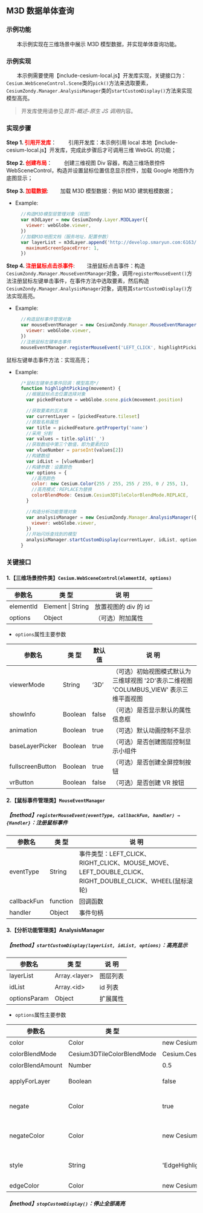 ## M3D 数据单体查询

### 示例功能

&ensp;&ensp;&ensp;&ensp;本示例实现在三维场景中展示 M3D 模型数据，并实现单体查询功能。

### 示例实现

&ensp;&ensp;&ensp;&ensp;本示例需要使用【include-cesium-local.js】开发库实现，关键接口为：`Cesium.WebSceneControl.Scene`类的`pick()`方法来选取要素，`CesiumZondy.Manager.AnalysisManager`类的`startCustomDisplay()`方法来实现模型高亮。

> 开发库使用请参见*首页-概述-原生 JS 调用*内容。

### 实现步骤

**Step 1. <font color=red>引用开发库</font>**：
&ensp;&ensp;&ensp;&ensp;引用开发库：本示例引用 local 本地【include-cesium-local.js】开发库，完成此步骤后才可调用三维 WebGL 的功能；

**Step 2. <font color=red>创建布局</font>**：
&ensp;&ensp;&ensp;&ensp;创建三维视图 Div 容器，构造三维场景控件 WebSceneControl，构造并设置鼠标位置信息显示控件，加载 Google 地图作为底图显示；

**Step 3. <font color=red>加载数据</font>**:
&ensp;&ensp;&ensp;&ensp;加载 M3D 模型数据：例如 M3D 建筑粗模数据；

- Example:

  ```javascript
    //构造M3D模型层管理对象（视图）
    var m3dLayer = new CesiumZondy.Layer.M3DLayer({
      viewer: webGlobe.viewer,
    })
    //加载M3D地图文档（服务地址，配置参数）
    var layerList = m3dLayer.append('http://develop.smaryun.com:6163/igs/rest/g3d/buildings1', {
      maximumScreenSpaceError: 1,
    })
  ```

**Step 4. <font color=red>注册鼠标点击杀事件</font>**:
&ensp;&ensp;&ensp;&ensp;注册鼠标点击事件：构造`CesiumZondy.Manager.MouseEventManager`对象，调用`registerMouseEvent()`方法注册鼠标左键单击事件，在事件方法中选取要素，然后构造`CesiumZondy.Manager.AnalysisManager`对象，调用其`startCustomDisplay()`方法实现高亮。

- Example:
  ```javascript
    //构造鼠标事件管理对象
    var mouseEventManager = new CesiumZondy.Manager.MouseEventManager({
      viewer: webGlobe.viewer,
    })
    //注册鼠标左键单击事件
    mouseEventManager.registerMouseEvent('LEFT_CLICK', highlightPicking)
  ```

鼠标左键单击事件方法：实现高亮；

- Example:

  ```javascript
    /*鼠标左键单击事件回调：模型高亮*/
    function highlightPicking(movement) {
      //根据鼠标点击位置选择对象
      var pickedFeature = webGlobe.scene.pick(movement.position)

      //获取要素的瓦片集
      var currentLayer = [pickedFeature.tileset]
      //获取名称属性
      var title = pickedFeature.getProperty('name')
      //采用_分割
      var values = title.split('_')
      //获取数组中第三个数值，即为要素的ID
      var vlueNumber = parseInt(values[2])
      //构建数组
      var idList = [vlueNumber]
      //构建参数：设置颜色
      var options = {
        //高亮颜色
        color: new Cesium.Color(255 / 255, 255 / 255, 0 / 255, 1),
        //高亮模式：REPLACE为替换
        colorBlendMode: Cesium.Cesium3DTileColorBlendMode.REPLACE,
      }

      //构造分析功能管理对象
      var analysisManager = new CesiumZondy.Manager.AnalysisManager({
        viewer: webGlobe.viewer,
      })
      //开始闪烁查找到的模型
      analysisManager.startCustomDisplay(currentLayer, idList, options)
    }
  ```

### 关键接口

#### 1.【三维场景控件类】`Cesium.WebSceneControl(elementId, options)`

| 参数名    | 类 型             | 说 明                |
| --------- | ----------------- | -------------------- |
| elementId | Element \| String | 放置视图的 div 的 id |
| options   | Object            | （可选）附加属性     |

- `options`属性主要参数

| 参数名           | 类 型   | 默认值 | 说 明                                                                                  |
| ---------------- | ------- | ------ | -------------------------------------------------------------------------------------- |
| viewerMode       | String  | ‘3D’   | （可选）初始视图模式默认为三维球视图 '2D'表示二维视图 'COLUMBUS_VIEW' 表示三维平面视图 |
| showInfo         | Boolean | false  | （可选）是否显示默认的属性信息框                                                       |
| animation        | Boolean | true   | （可选）默认动画控制不显示                                                             |
| baseLayerPicker  | Boolean | true   | （可选）是否创建图层控制显示小组件                                                     |
| fullscreenButton | Boolean | true   | （可选）是否创建全屏控制按钮                                                           |
| vrButton         | Boolean | false  | （可选）是否创建 VR 按钮                                                               |

#### 2.【鼠标事件管理类】`MouseEventManager`

##### 【method】`registerMouseEvent(eventType, callbackFun, handler) → {Handler}`：注册鼠标事件

| 参数名      | 类 型    | 说 明                                                                                                 |
| ----------- | -------- | ----------------------------------------------------------------------------------------------------- |
| eventType   | String   | 事件类型：LEFT_CLICK、RIGHT_CLICK、MOUSE_MOVE、LEFT_DOUBLE_CLICK、RIGHT_DOUBLE_CLICK、WHEEL(鼠标滚轮) |
| callbackFun | function | 回调函数                                                                                              |
| handler     | Object   | 事件句柄                                                                                              |

#### 3.【分析功能管理类】AnalysisManager

##### 【method】`startCustomDisplay(layerList, idList, options)`：高亮显示

| 参数名       | 类 型          | 说 明    |
| ------------ | -------------- | -------- |
| layerList    | Array.\<layer> | 图层列表 |
| idList       | Array.\<id>    | id 列表  |
| optionsParam | Object         | 扩展属性 |

- `options`属性主要参数

| 参数名           | 类 型                      | 默认值                                      | 说 明                                                   |
| ---------------- | -------------------------- | ------------------------------------------- | ------------------------------------------------------- |
| color            | Color                      | new Cesium.Color(1.0,0,0,0.5)               | （可选）高亮颜色                                        |
| colorBlendMode   | Cesium3DTileColorBlendMode | Cesium.Cesium3DTileColorBlendMode.HIGHLIGHT | （可选）高亮模式                                        |
| colorBlendAmount | Number                     | 0.5                                         | （可选）混合系数                                        |
| applyForLayer    | Boolean                    | false                                       | （可选）是否应用至图层                                  |
| negate           | Color                      | true                                        | （可选）是否取反 ——意思是除了 id 列表中的要素应用 color |
| negateColor      | Color                      | new Cesium.Color.WHITE                      | （可选）取反的颜色 只有在 negate=true 的时候才起作用    |
| style            | String                     | 'EdgeHighlight'                             | （可选）高亮模式//'EdgeHighlight'高亮+描边 'Edge'//描边 |
| edgeColor        | Color                      | new Cesium.Color(0, 0, 1,1.0)               | （可选）默认红色                                        |

##### 【method】`stopCustomDisplay()`：停止全部高亮
